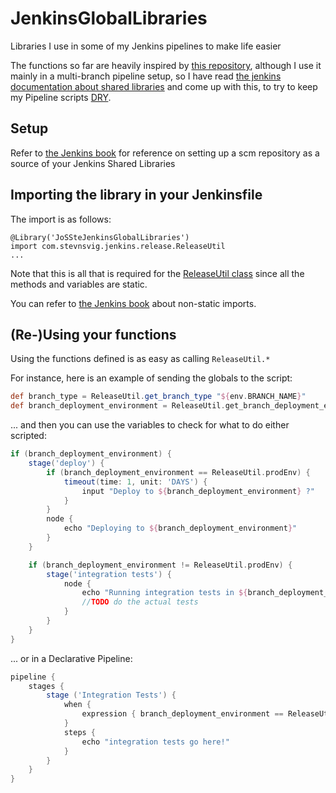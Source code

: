 # JenkinsGlobalLibraries

Libraries I use in some of my Jenkins pipelines to make life easier

The functions so far are heavily inspired by [this repository](https://github.com/alexguzun/jenkins-pipeline-gitflow-maven/blob/master/Jenkinsfile), although I use it mainly in a multi-branch pipeline setup, so I have read [the jenkins documentation about shared libraries](https://www.jenkins.io/doc/book/pipeline/shared-libraries/) and come up with this, to try to keep my Pipeline scripts [DRY](http://en.wikipedia.org/wiki/Don't_repeat_yourself).


## Setup

Refer to [the Jenkins book](https://www.jenkins.io/doc/book/pipeline/shared-libraries/#using-libraries) for reference on setting up a scm repository as a source of your Jenkins Shared Libraries

## Importing the library in your Jenkinsfile

The import is as follows:

```
@Library('JoSSteJenkinsGlobalLibraries')
import com.stevnsvig.jenkins.release.ReleaseUtil
...
```
Note that this is all that is required for the [ReleaseUtil class](/src/com/stevnsvig/jenkins/release/ReleaseUtil.groovy) since all the methods and variables are static.

You can refer to [the Jenkins book](https://www.jenkins.io/doc/book/pipeline/shared-libraries/#accessing-steps) about non-static imports.


## (Re-)Using your functions
Using the functions defined is as easy as calling `ReleaseUtil.*`

For instance, here is an example of sending the globals to the script:

```groovy
def branch_type = ReleaseUtil.get_branch_type "${env.BRANCH_NAME}"
def branch_deployment_environment = ReleaseUtil.get_branch_deployment_environment branch_type
```

... and then you can use the variables to check for what to do either scripted:

```groovy
if (branch_deployment_environment) {
    stage('deploy') {
        if (branch_deployment_environment == ReleaseUtil.prodEnv) {
            timeout(time: 1, unit: 'DAYS') {
                input "Deploy to ${branch_deployment_environment} ?"
            }
        }
        node {
            echo "Deploying to ${branch_deployment_environment}"
        }
    }

    if (branch_deployment_environment != ReleaseUtil.prodEnv) {
        stage('integration tests') {
            node {
                echo "Running integration tests in ${branch_deployment_environment}"
                //TODO do the actual tests
            }
        }
    }
}
```

... or in a Declarative Pipeline:

```groovy
pipeline {
    stages {
        stage ('Integration Tests') {
            when {
                expression { branch_deployment_environment == ReleaseUtil.testEnv }
            }
            steps {
                echo "integration tests go here!"            
            }
        }
    }
}
```

